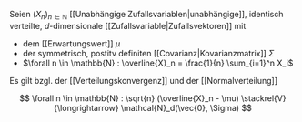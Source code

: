 Seien $(X_n)_{n \in \mathbb{N}}$ [[Unabhängige Zufallsvariablen|unabhängige]], identisch verteilte, $d$-dimensionale [[Zufallsvariable|Zufallsvektoren]] mit
- dem [[Erwartungswert]] $\mu$
- der symmetrisch, postitv definiten [[Covarianz|Kovarianzmatrix]] $\Sigma$
- $\forall n \in \mathbb{N} : \overline{X}_n = \frac{1}{n} \sum_{i=1}^n X_i$

Es gilt bzgl. der [[Verteilungskonvergenz]] und der [[Normalverteilung]]

$$
	\forall n \in \mathbb{N} : \sqrt{n} (\overline{X}_n - \mu) \stackrel{V}{\longrightarrow} \mathcal{N}_d(\vec{0}, \Sigma)
$$